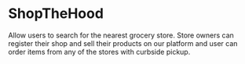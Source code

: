 # ShopTheHood
Allow users to search for the nearest grocery store. Store owners can register their shop and sell their products on our platform and user can order items from any of the stores with curbside pickup.
